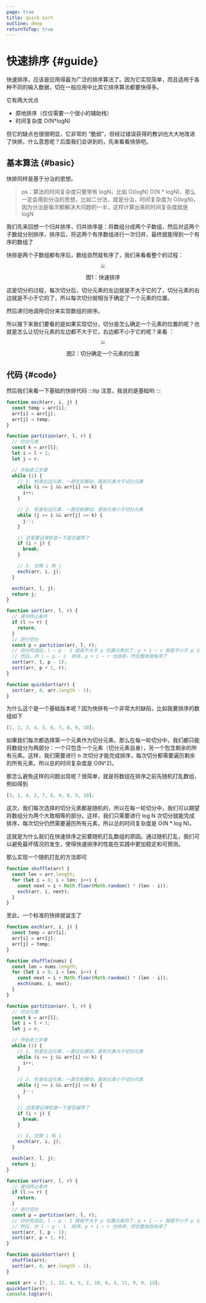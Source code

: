 ```yaml
---
page: true
title: quick sort
outline: deep
returnToTop: true
---
```


# 快速排序 {#guide}

快速排序，应该是应用得最为广泛的排序算法了。因为它实现简单，而且适用于各种不同的输入数据，切在一般应用中比其它排序算法都要快得多。

它有两大优点

- 原地排序（仅仅需要一个很小的辅助栈）
- 时间复杂度 O(N\*logN)

但它的缺点也很很明显，它非常的 “脆弱”，但经过错误获得的教训也大大地改进了快排。什么意思呢？后面我们会讲到的，先来看看快排吧。

## 基本算法 {#basic}

快排同样是基于分治的思想。

> ps：算法的时间复杂度只要带有 logN，比如 O(logN) O(N \* logN)，那么一定会用到分治的思想，比如二分法，就是分治，时间复杂度为 O(logN)，因为分治是每次都解决大问题的一半，这样计算出来的时间复杂度就是 logN

我们先来回想一个归并排序，归并排序是：将数组分成两个子数组，然后对这两个子数组分别排序，排序后，将这两个有序数组进行一次归并，最终就能得到一个有序的数组了

快排是两个子数组都有序后，数组自然就有序了，我们来看看整个的过程：

<div align='center'>
  <img src="./images/03-quick-sort/quick-sort.png" style="zoom:60%;" />
  <p class="image-title">图1：快速排序</p>
</div>

这是切分的过程，每次切分后，切分元素的左边就是不大于它的了，切分元素的右边就是不小于它的了，所以每次切分就相当于确定了一个元素的位置。

然后递归地调用切分来实现数组的排序。

所以接下来我们要看的是如果实现切分，切分是怎么确定一个元素的位置的呢？也就是怎么让切分元素的左边都不大于它，右边都不小于它的呢？来看 ：

<div align='center'>
  <img src="./images/03-quick-sort/partition.png" style="zoom:60%;" />
  <p class="image-title">图2：切分确定一个元素的位置</p>
</div>

## 代码 {#code}

然后我们来看一下基础的快排代码
:::tip
注意，我说的是基础哟
:::

```js
function exch(arr, i, j) {
  const temp = arr[i];
  arr[i] = arr[j];
  arr[j] = temp;
}

function partition(arr, l, r) {
  // 切分元素
  const k = arr[l];
  let i = l + 1;
  let j = r;

  // 开始走三步骤
  while (1) {
    // 1. 检查左边元素，一直往后挪动，直到元素大于切分元素
    while (i <= j && arr[i] <= k) {
      i++;
    }

    // 2. 检查右边元素，一直往前挪动，直到元素小于切分元素
    while (j >= i && arr[j] >= k) {
      j--;
    }

    // 这里要记得检查一下是否越界了
    if (i > j) {
      break;
    }

    // 3. 交换 i 和 j
    exch(arr, i, j);
  }

  exch(arr, l, j);
  return j;
}

function sort(arr, l, r) {
  // 递归终止条件
  if (l >= r) {
    return;
  }
  // 进行切分
  const p = partition(arr, l, r);
  // 切分完成后，l ~ p - 1 就是不大于 p 位置元素的了，p + 1 ~ r 就是不小于 p 位置元素的了
  // 然后，对 l ~ p - 1  排序，p + 1 ~ r 也排序，然后整体就有序了
  sort(arr, l, p - 1);
  sort(arr, p + 1, r);
}

function quickSort(arr) {
  sort(arr, 0, arr.length - 1);
}
```

为什么这个是一个基础版本呢？因为快排有一个非常大的缺陷，比如我要排序的数组如下

```js
[1, 2, 3, 4, 5, 6, 7, 8, 9, 10];
```

如果我们每次都选择第一个元素作为切分元素，那么在每一轮切分中，我们都只能将数组分为两部分：一个只包含一个元素（切分元素自身），另一个包含剩余的所有元素。这样，我们需要进行 n 次切分才能完成排序，每次切分都需要遍历剩余的所有元素，所以总的时间复杂度是 O(N^2)。

那怎么避免这样的问题出现呢？很简单，就是将数组在排序之前先随机打乱数组，例如得到

```js
[3, 1, 4, 2, 7, 6, 9, 8, 5, 10];
```

这次，我们每次选择的切分元素都是随机的，所以在每一轮切分中，我们可以期望将数组分为两个大致相等的部分。这样，我们只需要进行 log N 次切分就能完成排序，每次切分仍然需要遍历所有元素，所以总的时间复杂度是 O(N \* log N)。

这就是为什么我们在快速排序之前要随机打乱数组的原因。通过随机打乱，我们可以避免最坏情况的发生，使得快速排序的性能在实践中更加稳定和可预测。

那么实现一个随机打乱的方法即可

```js
function shuffle(arr) {
  const len = arr.length;
  for (let i = 0; i < len; i++) {
    const next = i + Math.floor(Math.random() * (len - i));
    exch(arr, i, next);
  }
}
```

至此，一个标准的快排就诞生了

```js
function exch(arr, i, j) {
  const temp = arr[i];
  arr[i] = arr[j];
  arr[j] = temp;
}

function shuffle(nums) {
  const len = nums.length;
  for (let i = 0; i < len; i++) {
    const next = i + Math.floor(Math.random() * (len - i));
    exch(nums, i, next);
  }
}

function partition(arr, l, r) {
  // 切分元素
  const k = arr[l];
  let i = l + 1;
  let j = r;

  // 开始走三步骤
  while (1) {
    // 1. 检查左边元素，一直往后挪动，直到元素大于切分元素
    while (i <= j && arr[i] <= k) {
      i++;
    }

    // 2. 检查右边元素，一直往前挪动，直到元素小于切分元素
    while (j >= i && arr[j] >= k) {
      j--;
    }

    // 这里要记得检查一下是否越界了
    if (i > j) {
      break;
    }

    // 3. 交换 i 和 j
    exch(arr, i, j);
  }

  exch(arr, l, j);
  return j;
}

function sort(arr, l, r) {
  // 递归终止条件
  if (l >= r) {
    return;
  }
  // 进行切分
  const p = partition(arr, l, r);
  // 切分完成后，l ~ p - 1 就是不大于 p 位置元素的了，p + 1 ~ r 就是不小于 p 位置元素的了
  // 然后，对 l ~ p - 1  排序，p + 1 ~ r 也排序，然后整体就有序了
  sort(arr, l, p - 1);
  sort(arr, p + 1, r);
}

function quickSort(arr) {
  shuffle(arr);
  sort(arr, 0, arr.length - 1);
}

const arr = [7, 1, 12, 4, 5, 2, 10, 6, 3, 11, 9, 8, 13];
quickSort(arr);
console.log(arr);
```
